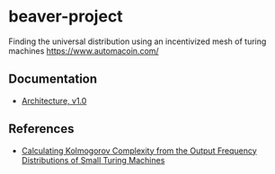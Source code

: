 # beaver-project

Finding the universal distribution using an incentivized mesh of turing machines https://www.automacoin.com/

## Documentation

* [Architecture, v1.0](docs/v1.0/00-index.md)


## References

* [
Calculating Kolmogorov Complexity from the Output Frequency Distributions of Small Turing Machines](https://arxiv.org/abs/1211.1302)
